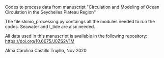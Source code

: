 Codes to process data from manuscript
"Circulation and Modeling of Ocean Circulation in the Seychelles Plateau Region"

The file slomo_processing.py contaings all the modules needed to run the codes. Seawater and t_tide are also needed. 

All data used in this manuscript is available in the following repository: https://doi.org/10.6075/J0ZS2V1M 

Alma Carolina Castillo Trujillo, Nov 2020
